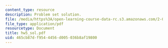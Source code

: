 ```yaml
---
content_type: resource
description: Problem set solution.
file: /media/https%3A/open-learning-course-data-rc.s3.amazonaws.com/2-002-mechanics-and-materials-ii-spring-2004/465cb87df9544456d005036b8af19800_hw5_sol.pdf
file_type: application/pdf
resourcetype: Document
title: hw5_sol.pdf
uid: 465cb87d-f954-4456-d005-036b8af19800
---
```

